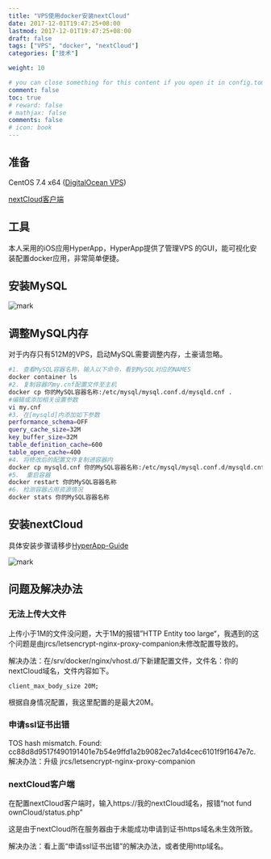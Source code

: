 ```yaml
---
title: "VPS使用docker安装nextCloud"
date: 2017-12-01T19:47:25+08:00
lastmod: 2017-12-01T19:47:25+08:00
draft: false
tags: ["VPS", "docker", "nextCloud"]
categories: ["技术"]

weight: 10

# you can close something for this content if you open it in config.toml.
comment: false
toc: true
# reward: false
# mathjax: false
comments: false
# icon: book
---
```

<!-- toc -->
## 准备
CentOS 7.4 x64 ([DigitalOcean VPS](https://m.do.co/c/00a39cb0d92f))

[nextCloud客户端](https://nextcloud.com/install/#install-clients)

## 工具

本人采用的iOS应用HyperApp，HyperApp提供了管理VPS 的GUI，能可视化安装配置docker应用，非常简单便捷。

## 安装MySQL

![mark](http://7xnocv.com1.z0.glb.clouddn.com/blog/171205/GC1m21I9gJ.PNG)

## 调整MySQL内存

对于内存只有512M的VPS，启动MySQL需要调整内存，土豪请忽略。

``` sh
#1. 查看MySQL容器名称，输入以下命令，看到MySQL对应的NAMES
docker container ls
#2. 复制容器内my.cnf配置文件至主机
docker cp 你的MySQL容器名称:/etc/mysql/mysql.conf.d/mysqld.cnf .
#编辑或添加相关设置参数
vi my.cnf
#3. 在[mysqld]内添加如下参数
performance_schema=OFF 
query_cache_size=32M
key_buffer_size=32M
table_definition_cache=600
table_open_cache=400
#4. 将修改后的配置文件复制进容器内
docker cp mysqld.cnf 你的MySQL容器名称:/etc/mysql/mysql.conf.d/mysqld.cnf
#5.  重启容器
docker restart 你的MySQL容器名称
#6. 检测容器占用资源情况
docker stats 你的MySQL容器名称
```

## 安装nextCloud

具体安装步骤请移步[HyperApp-Guide](https://github.com/waylybaye/HyperApp-Guide/blob/master/zh/nextcloud.md)

![mark](http://7xnocv.com1.z0.glb.clouddn.com/blog/171205/8ED084IFj4.PNG)

## 问题及解决办法

### 无法上传大文件

上传小于1M的文件没问题，大于1M的报错”HTTP Entity too large“，我遇到的这个问题是由jrcs/letsencrypt-nginx-proxy-companion未修改配置导致的。

解决办法：在/srv/docker/nginx/vhost.d/下新建配置文件，文件名：你的nextCloud域名，文件内容如下。

`client_max_body_size 20M;`

根据自身情况配置，我这里配置的是最大20M。

### 申请ssl证书出错

TOS hash mismatch. Found: cc88d8d9517f490191401e7b54e9ffd1a2b9082ec7a1d4cec6101f9f1647e7c. 
解决办法：升级 jrcs/letsencrypt-nginx-proxy-companion

### nextCloud客户端

在配置nextCloud客户端时，输入https://我的nextCloud域名，报错“not fund ownCloud/status.php”

这是由于nextCloud所在服务器由于未能成功申请到证书https域名未生效所致。

解决办法：看上面“申请ssl证书出错”的解决办法，或者使用http域名。
